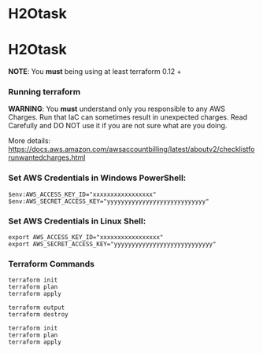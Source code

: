 # H2Otask
# H2Otask
**NOTE**: You **must** being using at least terraform 0.12 + 


### Running terraform

**WARNING**: You **must** understand only you responsible to any AWS Charges.
Run that IaC can sometimes result in unexpected charges.
Read Carefully and DO NOT use it if you are not sure what are you doing.

More details:
https://docs.aws.amazon.com/awsaccountbilling/latest/aboutv2/checklistforunwantedcharges.html


### Set AWS Credentials in Windows PowerShell:

```
$env:AWS_ACCESS_KEY_ID="xxxxxxxxxxxxxxxxx"
$env:AWS_SECRET_ACCESS_KEY="yyyyyyyyyyyyyyyyyyyyyyyyyyyy"
```

### Set AWS Credentials in Linux Shell:
```
export AWS_ACCESS_KEY_ID="xxxxxxxxxxxxxxxxx"
export AWS_SECRET_ACCESS_KEY="yyyyyyyyyyyyyyyyyyyyyyyyyyyy"
```

### Terraform Commands
```
terraform init
terraform plan
terraform apply

terraform output
terraform destroy
```


```
terraform init
terraform plan 
terraform apply 
```
